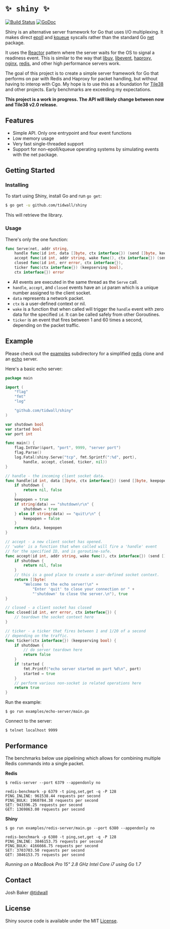 # `✨ shiny ✨`

[![Build Status](https://img.shields.io/travis/tidwall/shiny.svg?style=flat-square)](https://travis-ci.org/tidwall/shiny)
[![GoDoc](https://img.shields.io/badge/api-reference-blue.svg?style=flat-square)](https://godoc.org/github.com/tidwall/shiny)

Shiny is an alternative server framework for Go that uses I/O multiplexing.
It makes direct [epoll](https://en.wikipedia.org/wiki/Epoll) and [kqueue](https://en.wikipedia.org/wiki/Kqueue) syscalls rather than the standard Go [net](https://golang.org/pkg/net/) package. 

It uses the [Reactor](https://en.wikipedia.org/wiki/Reactor_pattern) pattern where the server waits for the OS to signal a readiness event. This is similar to the way that [libuv](https://github.com/libuv/libuv), [libevent](https://github.com/libevent/libevent), [haproxy](http://www.haproxy.org/), [nginx](http://nginx.org/), [redis](http://redis.io/), and other high performance servers work. 

The goal of this project is to create a simple server framework for Go that performs on par with Redis and Haproxy for packet handling, but without having to interop with Cgo. My hope is to use this as a foundation for [Tile38](http://github.com/tidwall/tile38) and other projects. Early benchmarks are exceeding my expectations.

**This project is a work in progress. The API will likely change between now and Tile38 v2.0 release.**


## Features

- Simple API. Only one entrypoint and four event functions
- Low memory usage
- Very fast single-threaded support
- Support for non-epoll/kqueue operating systems by simulating events with the net package.


## Getting Started

### Installing

To start using Shiny, install Go and run `go get`:

```sh
$ go get -u github.com/tidwall/shiny
```

This will retrieve the library.

### Usage

There's only the one function:

```go
func Serve(net, addr string,
    handle func(id int, data []byte, ctx interface{}) (send []byte, keepopen bool),
    accept func(id int, addr string, wake func(), ctx interface{}) (send []byte, keepopen bool),
    closed func(id int, err error, ctx interface{}),
    ticker func(ctx interface{}) (keepserving bool),
    ctx interface{}) error
```

- All events are executed in the same thread as the `Serve` call.
- `handle`, `accept`, and `closed` events have an `id` param which is a unique number assigned to the client socket.  
- `data` represents a network packet.  
- `ctx` is a user-defined context or nil.  
- `wake` is a function that when called will trigger the `handle` event with zero data for the specified `id`. It can be called safely from other Goroutines.
- `ticker` is an event that fires between 1 and 60 times a second, depending on the packet traffic.

## Example

Please check out the [examples](examples) subdirectory for a simplified [redis](examples/redis-server/main.go) clone and an [echo](examples/echo-server/main.go) server.

Here's a basic echo server:

```go
package main

import (
	"flag"
	"fmt"
	"log"

	"github.com/tidwall/shiny"
)

var shutdown bool
var started bool
var port int

func main() {
	flag.IntVar(&port, "port", 9999, "server port")
	flag.Parse()
	log.Fatal(shiny.Serve("tcp", fmt.Sprintf(":%d", port),
		handle, accept, closed, ticker, nil))
}

// handle - the incoming client socket data.
func handle(id int, data []byte, ctx interface{}) (send []byte, keepopen bool) {
	if shutdown {
		return nil, false
	}
	keepopen = true
	if string(data) == "shutdown\r\n" {
		shutdown = true
	} else if string(data) == "quit\r\n" {
		keepopen = false
	}
	return data, keepopen
}

// accept - a new client socket has opened.
// 'wake' is a function that when called will fire a 'handle' event
// for the specified ID, and is goroutine-safe.
func accept(id int, addr string, wake func(), ctx interface{}) (send []byte, keepopen bool) {
	if shutdown {
		return nil, false
	}
	// this is a good place to create a user-defined socket context.
	return []byte(
		"Welcome to the echo server!\n" +
			"Enter 'quit' to close your connection or " +
			"'shutdown' to close the server.\n"), true
}

// closed - a client socket has closed
func closed(id int, err error, ctx interface{}) {
	// teardown the socket context here
}

// ticker - a ticker that fires between 1 and 1/20 of a second
// depending on the traffic.
func ticker(ctx interface{}) (keepserving bool) {
	if shutdown {
		// do server teardown here
		return false
	}
	if !started {
		fmt.Printf("echo server started on port %d\n", port)
		started = true
	}
	// perform various non-socket io related operations here
	return true
}
```

Run the example:

```
$ go run examples/echo-server/main.go
```

Connect to the server:

```
$ telnet localhost 9999
```

## Performance

The benchmarks below use pipelining which allows for combining multiple Redis commands into a single packet.

**Redis**

```
$ redis-server --port 6379 --appendonly no
```
```
redis-benchmark -p 6379 -t ping,set,get -q -P 128
PING_INLINE: 961538.44 requests per second
PING_BULK: 1960784.38 requests per second
SET: 943396.25 requests per second
GET: 1369863.00 requests per second
```

**Shiny**

```
$ go run examples/redis-server/main.go --port 6380 --appendonly no
```
```
redis-benchmark -p 6380 -t ping,set,get -q -P 128
PING_INLINE: 3846153.75 requests per second
PING_BULK: 4166666.75 requests per second
SET: 3703703.50 requests per second
GET: 3846153.75 requests per second
```

*Running on a MacBook Pro 15" 2.8 GHz Intel Core i7 using Go 1.7*

## Contact

Josh Baker [@tidwall](http://twitter.com/tidwall)

## License

Shiny source code is available under the MIT [License](/LICENSE).

